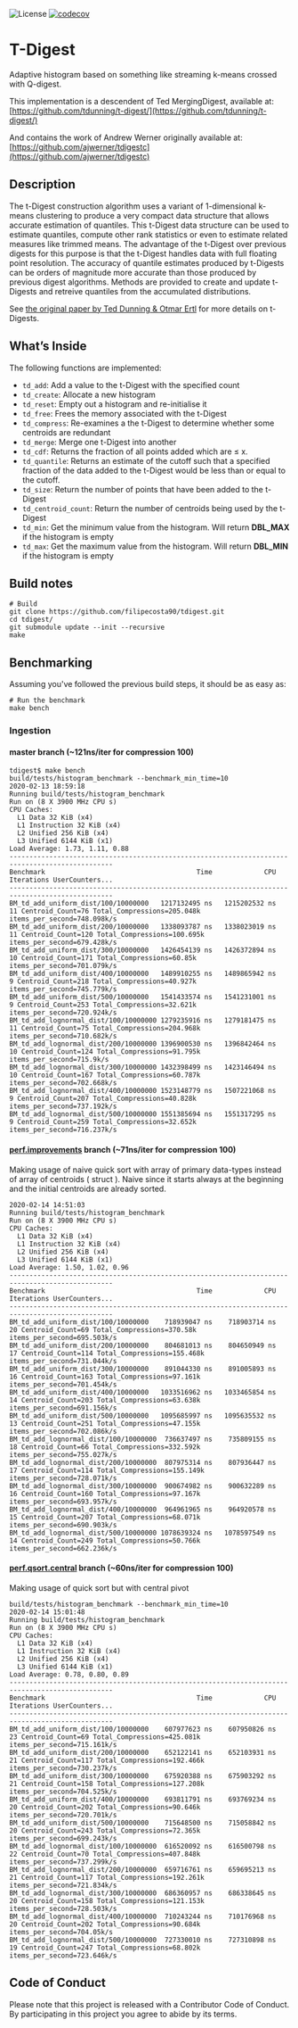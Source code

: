 
![License](https://img.shields.io/badge/License-MIT-blue.svg)
[![codecov](https://codecov.io/gh/filipecosta90/tdigest/branch/master/graph/badge.svg)](https://codecov.io/gh/filipecosta90/tdigest)
# T-Digest

Adaptive histogram based on something like streaming k-means crossed with Q-digest.


This implementation is a descendent of Ted MergingDigest, available at:
[https://github.com/tdunning/t-digest/](https://github.com/tdunning/t-digest/)


And contains the work of  Andrew Werner originally available at:
[https://github.com/ajwerner/tdigestc](https://github.com/ajwerner/tdigestc)

## Description

The t-Digest construction algorithm uses a variant of 1-dimensional
k-means clustering to produce a very compact data structure that allows
accurate estimation of quantiles. This t-Digest data structure can be
used to estimate quantiles, compute other rank statistics or even to
estimate related measures like trimmed means. The advantage of the
t-Digest over previous digests for this purpose is that the t-Digest
handles data with full floating point resolution. The accuracy of
quantile estimates produced by t-Digests can be orders of magnitude more
accurate than those produced by previous digest algorithms. Methods are
provided to create and update t-Digests and retreive quantiles from the
accumulated distributions.

See [the original paper by Ted Dunning & Otmar
Ertl](https://arxiv.org/abs/1902.04023) for more details on t-Digests.

## What’s Inside

The following functions are implemented:

  - `td_add`: Add a value to the t-Digest with the specified count
  - `td_create`: Allocate a new histogram
  - `td_reset`: Empty out a histogram and re-initialise it
  - `td_free`: Frees the memory associated with the t-Digest
  - `td_compress`: Re-examines a the t-Digest to determine whether some centroids are redundant
  - `td_merge`: Merge one t-Digest into another
  - `td_cdf`:  Returns the fraction of all points added which are &le; x.
  - `td_quantile`: Returns an estimate of the cutoff such that a specified fraction of the data added to the t-Digest would be less than or equal to the cutoff.
  - `td_size`: Return the number of points that have been added to the t-Digest
  - `td_centroid_count`: Return the number of centroids being used by the t-Digest
  - `td_min`: Get the minimum value from the histogram.  Will return __DBL_MAX__ if the histogram is empty
  - `td_max`: Get the maximum value from the histogram.  Will return __DBL_MIN__ if the histogram is empty

## Build notes

``` 
# Build
git clone https://github.com/filipecosta90/tdigest.git
cd tdigest/
git submodule update --init --recursive
make
```
## Benchmarking

Assuming you've followed the previous build steps, it should be as easy as:
``` 
# Run the benchmark
make bench
```

### Ingestion

#### master branch (~121ns/iter for compression 100)
``` 
tdigest$ make bench
build/tests/histogram_benchmark --benchmark_min_time=10
2020-02-13 18:59:18
Running build/tests/histogram_benchmark
Run on (8 X 3900 MHz CPU s)
CPU Caches:
  L1 Data 32 KiB (x4)
  L1 Instruction 32 KiB (x4)
  L2 Unified 256 KiB (x4)
  L3 Unified 6144 KiB (x1)
Load Average: 1.73, 1.11, 0.88
------------------------------------------------------------------------------------------------
Benchmark                                      Time             CPU   Iterations UserCounters...
------------------------------------------------------------------------------------------------
BM_td_add_uniform_dist/100/10000000   1217132495 ns   1215202532 ns           11 Centroid_Count=76 Total_Compressions=205.048k items_per_second=748.098k/s
BM_td_add_uniform_dist/200/10000000   1338093787 ns   1338023019 ns           11 Centroid_Count=120 Total_Compressions=100.695k items_per_second=679.428k/s
BM_td_add_uniform_dist/300/10000000   1426454139 ns   1426372894 ns           10 Centroid_Count=171 Total_Compressions=60.85k items_per_second=701.079k/s
BM_td_add_uniform_dist/400/10000000   1489910255 ns   1489865942 ns            9 Centroid_Count=218 Total_Compressions=40.927k items_per_second=745.779k/s
BM_td_add_uniform_dist/500/10000000   1541433574 ns   1541231001 ns            9 Centroid_Count=253 Total_Compressions=32.621k items_per_second=720.924k/s
BM_td_add_lognormal_dist/100/10000000 1279235916 ns   1279181475 ns           11 Centroid_Count=75 Total_Compressions=204.968k items_per_second=710.682k/s
BM_td_add_lognormal_dist/200/10000000 1396900530 ns   1396842464 ns           10 Centroid_Count=124 Total_Compressions=91.795k items_per_second=715.9k/s
BM_td_add_lognormal_dist/300/10000000 1432398499 ns   1423146494 ns           10 Centroid_Count=167 Total_Compressions=60.787k items_per_second=702.668k/s
BM_td_add_lognormal_dist/400/10000000 1523148779 ns   1507221068 ns            9 Centroid_Count=207 Total_Compressions=40.828k items_per_second=737.192k/s
BM_td_add_lognormal_dist/500/10000000 1551385694 ns   1551317295 ns            9 Centroid_Count=259 Total_Compressions=32.652k items_per_second=716.237k/s
```

#### [perf.improvements](https://github.com/filipecosta90/tdigest/tree/perf.improvements) branch (~71ns/iter for compression 100)
Making usage of naive quick sort with array of primary data-types instead of array of centroids ( struct ). Naive since it starts always at the beginning and the initial centroids are already sorted.
```
2020-02-14 14:51:03
Running build/tests/histogram_benchmark
Run on (8 X 3900 MHz CPU s)
CPU Caches:
  L1 Data 32 KiB (x4)
  L1 Instruction 32 KiB (x4)
  L2 Unified 256 KiB (x4)
  L3 Unified 6144 KiB (x1)
Load Average: 1.50, 1.02, 0.96
------------------------------------------------------------------------------------------------
Benchmark                                      Time             CPU   Iterations UserCounters...
------------------------------------------------------------------------------------------------
BM_td_add_uniform_dist/100/10000000    718939047 ns    718903714 ns           20 Centroid_Count=69 Total_Compressions=370.58k items_per_second=695.503k/s
BM_td_add_uniform_dist/200/10000000    804681013 ns    804650949 ns           17 Centroid_Count=114 Total_Compressions=155.468k items_per_second=731.044k/s
BM_td_add_uniform_dist/300/10000000    891044330 ns    891005893 ns           16 Centroid_Count=163 Total_Compressions=97.161k items_per_second=701.454k/s
BM_td_add_uniform_dist/400/10000000   1033516962 ns   1033465854 ns           14 Centroid_Count=203 Total_Compressions=63.638k items_per_second=691.156k/s
BM_td_add_uniform_dist/500/10000000   1095685997 ns   1095635532 ns           13 Centroid_Count=251 Total_Compressions=47.155k items_per_second=702.086k/s
BM_td_add_lognormal_dist/100/10000000  736637497 ns    735809155 ns           18 Centroid_Count=66 Total_Compressions=332.592k items_per_second=755.027k/s
BM_td_add_lognormal_dist/200/10000000  807975314 ns    807936447 ns           17 Centroid_Count=114 Total_Compressions=155.149k items_per_second=728.071k/s
BM_td_add_lognormal_dist/300/10000000  900674982 ns    900632289 ns           16 Centroid_Count=160 Total_Compressions=97.167k items_per_second=693.957k/s
BM_td_add_lognormal_dist/400/10000000  964961965 ns    964920578 ns           15 Centroid_Count=207 Total_Compressions=68.071k items_per_second=690.903k/s
BM_td_add_lognormal_dist/500/10000000 1078639324 ns   1078597549 ns           14 Centroid_Count=249 Total_Compressions=50.766k items_per_second=662.236k/s
```

#### [perf.qsort.central](https://github.com/filipecosta90/tdigest/tree/perf.qsort.central) branch (~60ns/iter for compression 100)
Making usage of quick sort but with central pivot
```
build/tests/histogram_benchmark --benchmark_min_time=10
2020-02-14 15:01:48
Running build/tests/histogram_benchmark
Run on (8 X 3900 MHz CPU s)
CPU Caches:
  L1 Data 32 KiB (x4)
  L1 Instruction 32 KiB (x4)
  L2 Unified 256 KiB (x4)
  L3 Unified 6144 KiB (x1)
Load Average: 0.78, 0.80, 0.89
------------------------------------------------------------------------------------------------
Benchmark                                      Time             CPU   Iterations UserCounters...
------------------------------------------------------------------------------------------------
BM_td_add_uniform_dist/100/10000000    607977623 ns    607950826 ns           23 Centroid_Count=69 Total_Compressions=425.081k items_per_second=715.161k/s
BM_td_add_uniform_dist/200/10000000    652122141 ns    652103931 ns           21 Centroid_Count=117 Total_Compressions=192.466k items_per_second=730.237k/s
BM_td_add_uniform_dist/300/10000000    675920388 ns    675903292 ns           21 Centroid_Count=158 Total_Compressions=127.208k items_per_second=704.525k/s
BM_td_add_uniform_dist/400/10000000    693811791 ns    693769234 ns           20 Centroid_Count=202 Total_Compressions=90.646k items_per_second=720.701k/s
BM_td_add_uniform_dist/500/10000000    715648500 ns    715058842 ns           20 Centroid_Count=243 Total_Compressions=72.365k items_per_second=699.243k/s
BM_td_add_lognormal_dist/100/10000000  616520092 ns    616500798 ns           22 Centroid_Count=70 Total_Compressions=407.848k items_per_second=737.299k/s
BM_td_add_lognormal_dist/200/10000000  659716761 ns    659695213 ns           21 Centroid_Count=117 Total_Compressions=192.261k items_per_second=721.834k/s
BM_td_add_lognormal_dist/300/10000000  686360957 ns    686338645 ns           20 Centroid_Count=158 Total_Compressions=121.153k items_per_second=728.503k/s
BM_td_add_lognormal_dist/400/10000000  710243244 ns    710176968 ns           20 Centroid_Count=202 Total_Compressions=90.684k items_per_second=704.05k/s
BM_td_add_lognormal_dist/500/10000000  727330010 ns    727310898 ns           19 Centroid_Count=247 Total_Compressions=68.802k items_per_second=723.646k/s
```
## Code of Conduct

Please note that this project is released with a Contributor Code of
Conduct. By participating in this project you agree to abide by its
terms.
